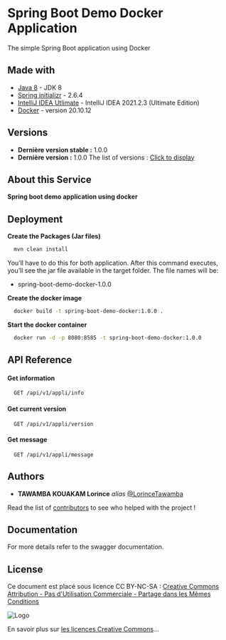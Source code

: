 # Spring Boot Demo Docker Application

The simple Spring Boot application using Docker

## Made with

* [Java 8](https://www.java.com/fr/download/) - JDK 8
* [Spring initializr](https://start.spring.io/) - 2.6.4
* [IntelliJ IDEA Utlimate](https://www.jetbrains.com/fr-fr/idea/) - IntelliJ IDEA 2021.2.3 (Ultimate Edition)
* [Docker](https://www.docker.com/) - version 20.10.12

## Versions

- **Dernière version stable :** 1.0.0
- **Dernière version :** 1.0.0
  The list of versions : [Click to display](https://github.com/LorinceTawamba/spring-boot-demo-docker/tags)

## About this Service

**Spring boot demo application using docker**

## Deployment

**Create the Packages (Jar files)**

```bash
  mvn clean install
```

You’ll have to do this for both application. After this command executes, you’ll see the jar file available in the target folder. The file names will be:

- spring-boot-demo-docker-1.0.0

**Create the docker image**

```bash
  docker build -t spring-boot-demo-docker:1.0.0 .
```

**Start the docker container**

```bash
  docker run -d -p 8080:8585 -t spring-boot-demo-docker:1.0.0
```

## API Reference

#### Get information

```http
  GET /api/v1/appli/info
```

#### Get current version

```http
  GET /api/v1/appli/version
```

#### Get message 

```http
  GET /api/v1/appli/message
```

## Authors

* **TAWAMBA KOUAKAM Lorince** _alias_ [@LorinceTawamba](https://github.com/LorinceTawamba)

Read the list of [contributors](https://github.com/LorinceTawamba/spring-boot-demo-docker/contributors) to see who helped with the project !

## Documentation

For more details refer to the swagger documentation.

## License

Ce document est placé sous licence CC BY-NC-SA :  [Creative Commons
Attribution - Pas d'Utilisation Commerciale - Partage dans les Mêmes Conditions](https://creativecommons.org/licenses/by-nc-sa/4.0/)

![Logo](https://licensebuttons.net/l/by-nc-sa/3.0/88x31.png)

En savoir plus sur [les licences Creative Commons](https://creativecommons.org/licenses/?lang=fr-FR)...
